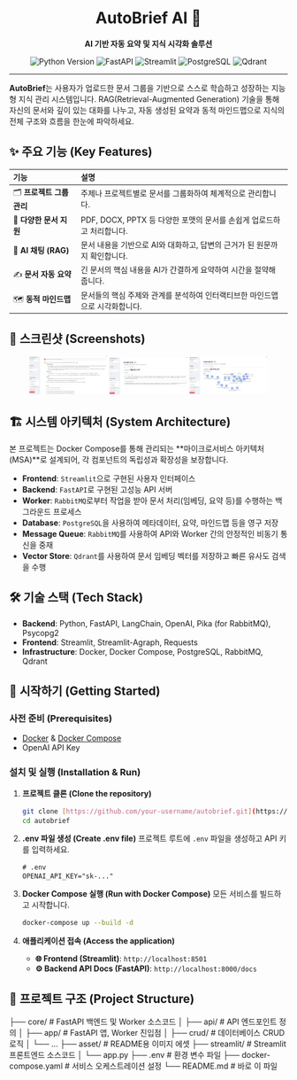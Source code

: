 <div align="center">
  <h1>AutoBrief AI 🚀</h1>
  <p><strong>AI 기반 자동 요약 및 지식 시각화 솔루션</strong></p>
  <p>
    <img src="https://img.shields.io/badge/Python-3.11-3776AB?logo=python" alt="Python Version">
    <img src="https://img.shields.io/badge/Framework-FastAPI-009688?logo=fastapi" alt="FastAPI">
    <img src="https://img.shields.io/badge/UI-Streamlit-FF4B4B?logo=streamlit" alt="Streamlit">
    <img src="https://img.shields.io/badge/Database-PostgreSQL-336791?logo=postgresql" alt="PostgreSQL">
    <img src="https://img.shields.io/badge/Vector--DB-Qdrant-EF4444" alt="Qdrant">
  </p>
</div>

---

**AutoBrief**는 사용자가 업로드한 문서 그룹을 기반으로 스스로 학습하고 성장하는 지능형 지식 관리 시스템입니다. RAG(Retrieval-Augmented Generation) 기술을 통해 자신의 문서와 깊이 있는 대화를 나누고, 자동 생성된 요약과 동적 마인드맵으로 지식의 전체 구조와 흐름을 한눈에 파악하세요.

## ✨ 주요 기능 (Key Features)

| 기능 | 설명 |
| :--- | :--- |
| 🗂️ **프로젝트 그룹 관리** | 주제나 프로젝트별로 문서를 그룹화하여 체계적으로 관리합니다. |
| 📄 **다양한 문서 지원** | PDF, DOCX, PPTX 등 다양한 포맷의 문서를 손쉽게 업로드하고 처리합니다. |
| 💬 **AI 채팅 (RAG)** | 문서 내용을 기반으로 AI와 대화하고, 답변의 근거가 된 원문까지 확인합니다. |
| ✍️ **문서 자동 요약** | 긴 문서의 핵심 내용을 AI가 간결하게 요약하여 시간을 절약해 줍니다. |
| 🗺️ **동적 마인드맵** | 문서들의 핵심 주제와 관계를 분석하여 인터랙티브한 마인드맵으로 시각화합니다. |

## 📸 스크린샷 (Screenshots)

<div align="center">
  <img src="asset/chat.png" alt="AI Chat" width="28%">
  <img src="asset/summary.png" alt="Summary" width="28%">
  <img src="asset/mindmap.png" alt="Mind Map" width="28%">
</div>

## 🏗️ 시스템 아키텍처 (System Architecture)

본 프로젝트는 Docker Compose를 통해 관리되는 **마이크로서비스 아키텍처(MSA)**로 설계되어, 각 컴포넌트의 독립성과 확장성을 보장합니다.

- **Frontend**: `Streamlit`으로 구현된 사용자 인터페이스
- **Backend**: `FastAPI`로 구현된 고성능 API 서버
- **Worker**: `RabbitMQ`로부터 작업을 받아 문서 처리(임베딩, 요약 등)를 수행하는 백그라운드 프로세스
- **Database**: `PostgreSQL`을 사용하여 메타데이터, 요약, 마인드맵 등을 영구 저장
- **Message Queue**: `RabbitMQ`를 사용하여 API와 Worker 간의 안정적인 비동기 통신을 중재
- **Vector Store**: `Qdrant`를 사용하여 문서 임베딩 벡터를 저장하고 빠른 유사도 검색을 수행

## 🛠️ 기술 스택 (Tech Stack)

- **Backend**: Python, FastAPI, LangChain, OpenAI, Pika (for RabbitMQ), Psycopg2
- **Frontend**: Streamlit, Streamlit-Agraph, Requests
- **Infrastructure**: Docker, Docker Compose, PostgreSQL, RabbitMQ, Qdrant

## 🚀 시작하기 (Getting Started)

### 사전 준비 (Prerequisites)

- [Docker](https://www.docker.com/get-started) & [Docker Compose](https://docs.docker.com/compose/install/)
- OpenAI API Key

### 설치 및 실행 (Installation & Run)

1.  **프로젝트 클론 (Clone the repository)**
    ```bash
    git clone [https://github.com/your-username/autobrief.git](https://github.com/your-username/autobrief.git)
    cd autobrief
    ```

2.  **.env 파일 생성 (Create .env file)**
    프로젝트 루트에 `.env` 파일을 생성하고 API 키를 입력하세요.
    ```env
    # .env
    OPENAI_API_KEY="sk-..."
    ```

3.  **Docker Compose 실행 (Run with Docker Compose)**
    모든 서비스를 빌드하고 시작합니다.
    ```bash
    docker-compose up --build -d
    ```

4.  **애플리케이션 접속 (Access the application)**
    - **🌐 Frontend (Streamlit)**: `http://localhost:8501`
    - **⚙️ Backend API Docs (FastAPI)**: `http://localhost:8000/docs`

## 📁 프로젝트 구조 (Project Structure)
├── core/                # FastAPI 백엔드 및 Worker 소스코드
│   ├── api/             # API 엔드포인트 정의
│   ├── app/             # FastAPI 앱, Worker 진입점
│   ├── crud/            # 데이터베이스 CRUD 로직
│   └── ...
├── asset/               # README용 이미지 에셋
├── streamlit/           # Streamlit 프론트엔드 소스코드
│   └── app.py
├── .env                 # 환경 변수 파일
├── docker-compose.yaml  # 서비스 오케스트레이션 설정
└── README.md            # 바로 이 파일